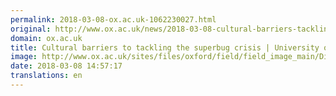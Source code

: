 ```yaml
---
permalink: 2018-03-08-ox.ac.uk-1062230027.html
original: http://www.ox.ac.uk/news/2018-03-08-cultural-barriers-tackling-superbug-crisis
domain: ox.ac.uk
title: Cultural barriers to tackling the superbug crisis | University of Oxford
image: http://www.ox.ac.uk/sites/files/oxford/field/field_image_main/Diagnostics%20banner.jpg
date: 2018-03-08 14:57:17
translations: en
---
```



